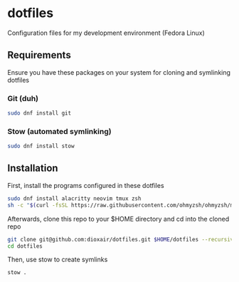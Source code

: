 # dotfiles

Configuration files for my development environment (Fedora Linux)

## Requirements
Ensure you have these packages on your system for cloning and symlinking dotfiles

### Git (duh)

```bash
sudo dnf install git
```

### Stow (automated symlinking)

```bash
sudo dnf install stow
```

## Installation

First, install the programs configured in these dotfiles

```bash
sudo dnf install alacritty neovim tmux zsh
sh -c "$(curl -fsSL https://raw.githubusercontent.com/ohmyzsh/ohmyzsh/master/tools/install.sh)" && rm -rf ~/.oh-my-zsh # Oh My Zsh
```

Afterwards, clone this repo to your $HOME directory and cd into the cloned repo

```bash
git clone git@github.com:dioxair/dotfiles.git $HOME/dotfiles --recursive
cd dotfiles
```

Then, use stow to create symlinks

```bash
stow .
```
